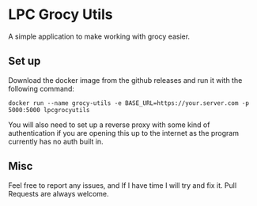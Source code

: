 # LPC Grocy Utils
A simple application to make working with grocy easier.

## Set up

Download the docker image from the github releases and run it with the following command:
```commandline
docker run --name grocy-utils -e BASE_URL=https://your.server.com -p 5000:5000 lpcgrocyutils
```

You will also need to set up a reverse proxy with some kind of authentication if you are opening this up to the internet 
as the program currently has no auth built in.

## Misc

Feel free to report any issues, and If I have time I will try and fix it. Pull Requests are always welcome.